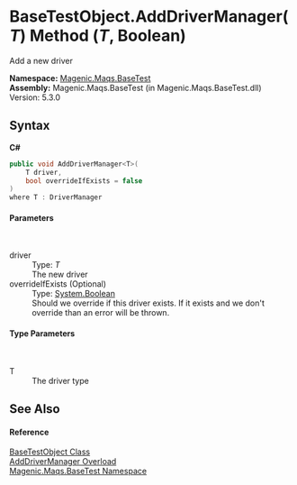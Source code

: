 # BaseTestObject.AddDriverManager(*T*) Method (*T*, Boolean)
 

Add a new driver

**Namespace:**&nbsp;<a href="MAQS_5/BaseTest_AUTOGENERATED/Magenic-Maqs-BaseTest_Namespace">Magenic.Maqs.BaseTest</a><br />**Assembly:**&nbsp;Magenic.Maqs.BaseTest (in Magenic.Maqs.BaseTest.dll) Version: 5.3.0

## Syntax

**C#**<br />
``` C#
public void AddDriverManager<T>(
	T driver,
	bool overrideIfExists = false
)
where T : DriverManager

```


#### Parameters
&nbsp;<dl><dt>driver</dt><dd>Type: *T*<br />The new driver</dd><dt>overrideIfExists (Optional)</dt><dd>Type: <a href="http://msdn2.microsoft.com/en-us/library/a28wyd50" target="_blank">System.Boolean</a><br />Should we override if this driver exists. If it exists and we don't override than an error will be thrown.</dd></dl>

#### Type Parameters
&nbsp;<dl><dt>T</dt><dd>The driver type</dd></dl>

## See Also


#### Reference
<a href="MAQS_5/BaseTest_AUTOGENERATED/BaseTestObject_Class">BaseTestObject Class</a><br /><a href="MAQS_5/BaseTest_AUTOGENERATED/BaseTestObject-AddDriverManager_Method">AddDriverManager Overload</a><br /><a href="MAQS_5/BaseTest_AUTOGENERATED/Magenic-Maqs-BaseTest_Namespace">Magenic.Maqs.BaseTest Namespace</a><br />